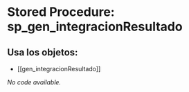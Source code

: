 # Stored Procedure: sp_gen_integracionResultado

## Usa los objetos:
- [[gen_integracionResultado]]

*No code available.*
